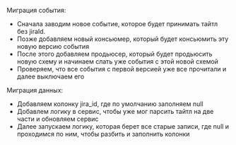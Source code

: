 Миграция события:
- Сначала заводим новое событие, которое будет принимать тайтл без jiraId.
- Позже добавляем новый консьюмер, который будет консьюмить эту новую версию события
- После этого добавляем продьюсер, который будет продьюсить новую схему и начинаем слать уже события с этой новой схемой
- Проверяем, что все события с первой версией уже все прочитали и далее выключаем его

Миграция данных:
- Добавляем колонку jira_id, где по умолчанию заполняем null
- Добавлем логику в сервис, чтобы уже мог парсить тайтл на две части и обновляем сервис
- Далее запускаем логику, которая берет все старые записи, где null и проходимся по ним, чтобы разбить и заполнить колонки